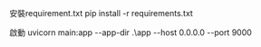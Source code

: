 安裝requirement.txt
pip install -r requirements.txt

啟動 
uvicorn main:app --app-dir .\app --host 0.0.0.0 --port 9000